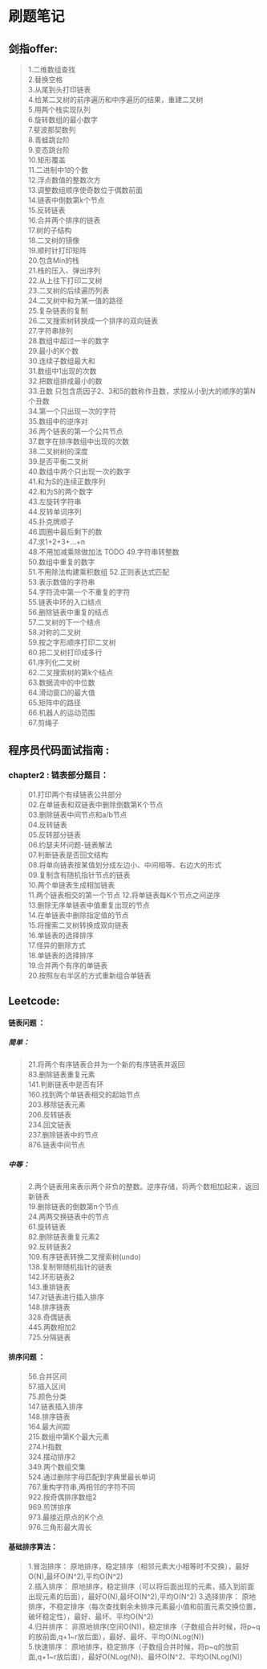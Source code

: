 刷题笔记
=================================

## 剑指offer: 
 
> 1.二维数组查找  
2.替换空格  
3.从尾到头打印链表  
4.给某二叉树的前序遍历和中序遍历的结果，重建二叉树  
5.用两个栈实现队列  
6.旋转数组的最小数字  
7.斐波那契数列  
8.青蛙跳台阶  
9.变态跳台阶  
10.矩形覆盖  
11.二进制中1的个数  
12.浮点数值的整数次方   
13.调整数组顺序使奇数位于偶数前面  
14.链表中倒数第k个节点  
15.反转链表  
16.合并两个排序的链表  
17.树的子结构  
18.二叉树的镜像  
19.顺时针打印矩阵  
20.包含Min的栈  
21.栈的压入、弹出序列  
22.从上往下打印二叉树  
23.二叉树的后续遍历列表  
24.二叉树中和为某一值的路径  
25.复杂链表的复制  
26.二叉搜索树转换成一个排序的双向链表  
27.字符串排列  
28.数组中超过一半的数字  
29.最小的K个数  
30.连续子数组最大和  
31.数组中1出现的次数  
32.把数组排成最小的数  
33.丑数 只包含质因子2、3和5的数称作丑数，求按从小到大的顺序的第N个丑数  
34.第一个只出现一次的字符  
35.数组中的逆序对  
36.两个链表的第一个公共节点  
37.数字在排序数组中出现的次数  
38.二叉树树的深度  
39.是否平衡二叉树  
40.数组中两个只出现一次的数字  
41.和为S的连续正数序列  
42.和为S的两个数字  
43.左旋转字符串  
44.反转单词序列  
45.扑克牌顺子  
46.圆圈中最后剩下的数  
47.求1+2+3+...+n  
48.不用加减乘除做加法 TODO
49.字符串转整数  
50.数组中重复的数字  
51.不用除法构建乘积数组
52.正则表达式匹配  
53.表示数值的字符串  
54.字符流中第一个不重复的字符  
55.链表中环的入口结点  
56.删除链表中重复的结点  
57.二叉树的下一个结点  
58.对称的二叉树  
59.按之字形顺序打印二叉树  
60.把二叉树打印成多行  
61.序列化二叉树  
62.二叉搜索树的第k个结点  
63.数据流中的中位数  
64.滑动窗口的最大值  
65.矩阵中的路径  
66.机器人的运动范围  
67.剪绳子  

## 程序员代码面试指南 : 

### chapter2 : 链表部分题目：
> 01.打印两个有续链表公共部分  
02.在单链表和双链表中删除倒数第K个节点  
03.删除链表中间节点和a/b节点  
04.反转链表  
05.反转部分链表  
06.约瑟夫环问题-链表解法  
07.判断链表是否回文结构  
08.将单向链表按某值划分成左边小、中间相等、右边大的形式  
09.复制含有随机指针节点的链表  
10.两个单链表生成相加链表  
11.两个链表相交的第一个节点
12.将单链表每K个节点之间逆序  
13.删除无序单链表中值重复出现的节点  
14.在单链表中删除指定值的节点  
15.将搜索二叉树转换成双向链表  
16.单链表的选择排序  
17.怪异的删除方式  
18.单链表的选择排序  
19.合并两个有序的单链表  
20.按照左右半区的方式重新组合单链表  

## Leetcode: 

#### 链表问题 ：
##### 简单：
> 21.将两个有序链表合并为一个新的有序链表并返回  
83.删除链表重复元素  
141.判断链表中是否有环  
160.找到两个单链表相交的起始节点  
203.移除链表元素  
206.反转链表  
234.回文链表  
237.删除链表中的节点  
876.链表中间节点  

##### 中等：
> 2.两个链表用来表示两个非负的整数。逆序存储，将两个数相加起来，返回新链表  
19.删除链表的倒数第n个节点  
24.两两交换链表中的节点  
61.旋转链表  
82.删除链表重复元素2  
92.反转链表2  
109.有序链表转换二叉搜索树(undo)    
138.复制带随机指针的链表    
142.环形链表2  
143.重排链表  
147.对链表进行插入排序  
148.排序链表  
328.奇偶链表  
445.两数相加2  
725.分隔链表  

#### 排序问题 ：

> 56.合并区间     
57.插入区间     
75.颜色分类    
147.链表插入排序    
148.排序链表    
164.最大间距    
215.数组中第K个最大元素    
274.H指数    
324.摆动排序2    
349.两个数组交集    
524.通过删除字母匹配到字典里最长单词    
767.重构字符串,两相邻的字符不同    
922.按奇偶排序数组2    
969.煎饼排序  
973.最接近原点的K个点   
976.三角形最大周长   





#### 基础排序算法：
> 1.冒泡排序： 原地排序，稳定排序（相邻元素大小相等时不交换），最好O(N),最坏O(N^2),平均O(N^2)  
2.插入排序： 原地排序，稳定排序（可以将后面出现的元素，插入到前面出现元素的后面），最好O(N),最坏O(N^2),平均O(N^2)
3.选择排序： 原地排序，不稳定排序（每次查找剩余未排序元素最小值和前面元素交换位置，破坏稳定性），最好、最坏、平均O(N^2)  
4.归并排序： 非原地排序(空间O(N))，稳定排序（子数组合并时候，将p~q的放前面,q+1~r放后面），最好、最坏、平均O(NLog(N))  
5.快速排序： 原地排序，稳定排序（子数组合并时候，将p~q的放前面,q+1~r放后面），最好O(NLog(N))、最坏O(N^2、平均O(NLog(N)) 